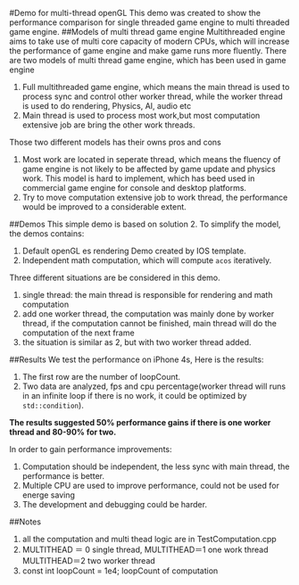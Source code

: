 #Demo for multi-thread openGL
This demo was created to show the performance comparison for single threaded game engine to multi threaded game engine.
##Models of multi thread game engine
Multithreaded engine aims to take use of multi core capacity of modern CPUs, which will increase the performance of game engine and make game runs more fluently.
There are two models of multi thread game engine, which has been used in game engine

1. Full multithreaded game engine, which means the main thread is used to process sync and control other worker thread, while the worker thread is used to do rendering, Physics, AI, audio etc
2. Main thread is used to process most work,but most computation extensive job are bring the other work threads.

Those two different models has their owns pros and cons

1. Most work are located in seperate thread, which means the fluency of game engine is not likely to be affected by game update and physics work. This model is hard to implement, which has beed used in commercial game engine for console and desktop platforms.
2. Try to move computation extensive job to work thread, the performance would be improved to a considerable extent.

##Demos
This simple demo is based on solution 2. To simplify the model, the demos contains:

1. Default openGL es rendering Demo created by IOS template.
2. Independent math computation, which will compute `acos` iteratively.

Three different situations are be considered in this demo.

1. single thread: the main thread is responsible for rendering and math computation
2. add one worker thread, the computation was mainly done by worker thread, if the computation cannot be finished, main thread will do the computation of the next frame
3. the situation is similar as 2, but with two worker thread added.

##Results
We test the performance on iPhone 4s, Here is the results:

1. The first row are the number of loopCount.
2. Two data are analyzed, fps and cpu percentage(worker thread will runs in an infinite loop if there is no work, it could be optimized by `std::condition`).

**The results suggested 50% performance gains if there is one worker thread and 80-90% for two.**

In order to gain performance improvements:

1. Computation should be independent, the less sync with main thread, the performance is better.
2. Multiple CPU are used to improve performance, could not be used for energe saving
3. The development and debugging could be harder.

##Notes
1. all the computation and multi thead logic are in TestComputation.cpp
2. MULTITHEAD ＝ 0 single thread, MULTITHEAD＝1 one work thread MULTITHEAD＝2 two worker thread
3.  const int loopCount = 1e4; loopCount of computation
